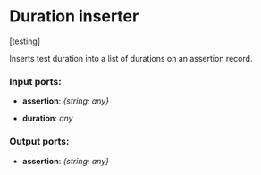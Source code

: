 # Duration inserter

[testing]

Inserts test duration into a list of durations on an assertion record.

### Input ports:

* __assertion__: _{string: any}_



* __duration__: _any_



### Output ports:

* __assertion__: _{string: any}_



